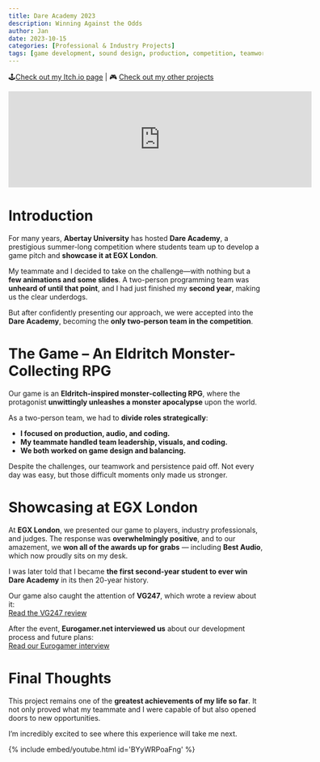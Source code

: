 ```yaml
---
title: Dare Academy 2023
description: Winning Against the Odds
author: Jan
date: 2023-10-15
categories: [Professional & Industry Projects]
tags: [game development, sound design, production, competition, teamwork, fmod, unity, devlog, c#, company]
---
```


🕹️[Check out my Itch.io page](https://jphuss.itch.io/) | 🎮 [Check out my other projects](https://janhuss.github.io/categories/)

<iframe src="https://store.steampowered.com/widget/3291120/" frameborder="0" width="600" height="190"></iframe>

# Introduction

For many years, **Abertay University** has hosted **Dare Academy**, a prestigious summer-long 
competition where students team up to develop a game pitch and **showcase it at EGX London**.

My teammate and I decided to take on the challenge—with nothing but a **few animations and some 
slides**. A two-person programming team was **unheard of until that point**, and I had just 
finished my **second year**, making us the clear underdogs.

But after confidently presenting our approach, we were accepted into the **Dare Academy**, 
becoming the **only two-person team in the competition**.

# The Game – An Eldritch Monster-Collecting RPG

Our game is an **Eldritch-inspired monster-collecting RPG**, where the protagonist **unwittingly 
unleashes a monster apocalypse** upon the world.

As a two-person team, we had to **divide roles strategically**:

- **I focused on production, audio, and coding.**
- **My teammate handled team leadership, visuals, and coding.**
- **We both worked on game design and balancing.**

Despite the challenges, our teamwork and persistence paid off. Not every day was easy, but 
those difficult moments only made us stronger.

# Showcasing at EGX London

At **EGX London**, we presented our game to players, industry professionals, and judges. 
The response was **overwhelmingly positive**, and to our amazement, we **won all of the awards up 
for grabs** — including **Best Audio**, which now proudly sits on my desk.

I was later told that I became **the first second-year student to ever win Dare Academy** in its 
then 20-year history.

Our game also caught the attention of **VG247**, which wrote a review about it: <br>
[Read the VG247 review](https://www.vg247.com/lovecraftian-themed-pokemon-clone-in-development)

After the event, **Eurogamer.net interviewed us** about our development process and future plans:<br>
[Read our Eurogamer interview](https://www.eurogamer.net/uncovering-the-eldritch-horror-monster-collecting-rpg-book-of-abominations)

# Final Thoughts

This project remains one of the **greatest achievements of my life so far**. It not only proved 
what my teammate and I were capable of but also opened doors to new opportunities.

I’m incredibly excited to see where this experience will take me next.

{% include embed/youtube.html id='BYyWRPoaFng' %}

